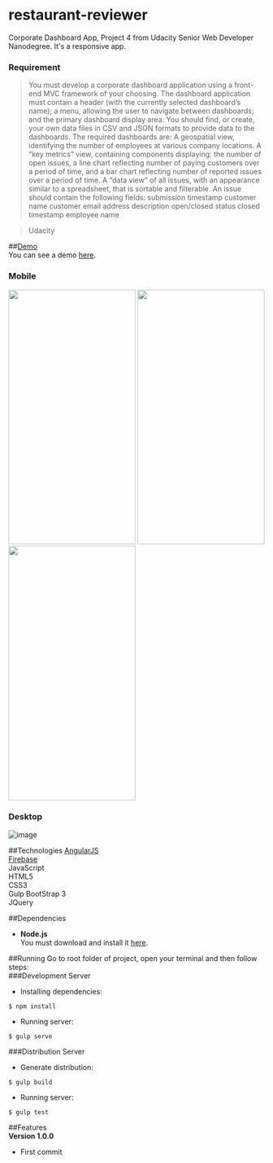 # restaurant-reviewer

Corporate Dashboard App, Project 4 from Udacity Senior Web Developer Nanodegree. It's a responsive app.  
### Requirement  
> You must develop a corporate dashboard application using a front-end MVC framework of your choosing. The dashboard application must contain a header (with the currently selected dashboard’s name); a menu, allowing the user to navigate between dashboards; and the primary dashboard display area. You should find, or create, your own data files in CSV and JSON formats to provide data to the dashboards. The required dashboards are:
A geospatial view, identifying the number of employees at various company locations.
A “key metrics” view, containing components displaying: the number of open issues, a line chart reflecting number of paying customers over a period of time, and a bar chart reflecting number of reported issues over a period of time.
A “data view” of all issues, with an appearance similar to a spreadsheet, that is sortable and filterable. An issue should contain the following fields:
submission timestamp
customer name
customer email address
description
open/closed status
closed timestamp
employee name  

> Udacity

##[Demo](https://udacityfour.firebaseapp.com/#/app/home)  
You can see a demo [here](https://udacityfour.firebaseapp.com/#/app/home).  

### Mobile  
<img src="https://raw.githubusercontent.com/mortoni/restaurant-reviewer/master/app/images/udacity3-3.png" width="250" height="500" /> <img src="https://raw.githubusercontent.com/mortoni/restaurant-reviewer/master/app/images/udacity3-1.png" width="250" height="500" /> <img src="https://raw.githubusercontent.com/mortoni/restaurant-reviewer/master/app/images/udacity3-2.png" width="250" height="500" />

### Desktop  
![image](https://raw.githubusercontent.com/mortoni/restaurant-reviewer/master/app/images/udacity-desktop.png)  

##Technologies
[AngularJS](https://angularjs.org/)  
[Firebase](https://www.firebase.com/)  
JavaScript  
HTML5  
CSS3  
Gulp
BootStrap 3  
JQuery  

##Dependencies
- **Node.js**  
You must download and install it [here](https://nodejs.org/en/).  

##Running
Go to root folder of project, open your terminal and then follow steps:  
###Development Server  
- Installing dependencies:
```{r, engine='bash', count_lines}
$ npm install
```

- Running server:  
```{r, engine='bash', count_lines}
$ gulp serve
```
###Distribution Server  
- Generate distribution:  
```{r, engine='bash', count_lines}
$ gulp build
```

- Running server:  
```{r, engine='bash', count_lines}
$ gulp test
```

##Features  
**Version 1.0.0**  
- First commit
